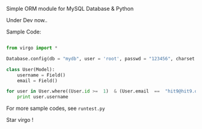 Simple ORM module for MySQL Database & Python

Under Dev now..


Sample Code:

```python

from virgo import *

Database.config(db = "mydb", user = 'root', passwd = "123456", charset = "utf8")

class User(Model):
    username = Field()
    email = Field()

for user in User.where((User.id >=  1)  & (User.email  ==  "hit9@hit9.org")).select():
    print user.username

```

For more sample codes, see `runtest.py`


Star virgo !
